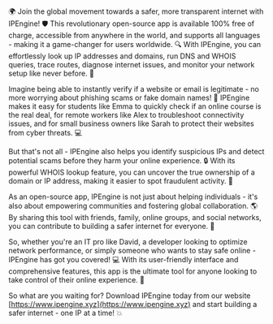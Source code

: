 🌍 Join the global movement towards a safer, more transparent internet with IPEngine! 🛡️ This revolutionary open-source app is available 100% free of charge, accessible from anywhere in the world, and supports all languages - making it a game-changer for users worldwide. 🔍 With IPEngine, you can effortlessly look up IP addresses and domains, run DNS and WHOIS queries, trace routes, diagnose internet issues, and monitor your network setup like never before. 📡

Imagine being able to instantly verify if a website or email is legitimate - no more worrying about phishing scams or fake domain names! 👀 IPEngine makes it easy for students like Emma to quickly check if an online course is the real deal, for remote workers like Alex to troubleshoot connectivity issues, and for small business owners like Sarah to protect their websites from cyber threats. 💻

But that's not all - IPEngine also helps you identify suspicious IPs and detect potential scams before they harm your online experience. 🔒 With its powerful WHOIS lookup feature, you can uncover the true ownership of a domain or IP address, making it easier to spot fraudulent activity. 💪

As an open-source app, IPEngine is not just about helping individuals - it's also about empowering communities and fostering global collaboration. 🌎 By sharing this tool with friends, family, online groups, and social networks, you can contribute to building a safer internet for everyone. 🌟

So, whether you're an IT pro like David, a developer looking to optimize network performance, or simply someone who wants to stay safe online - IPEngine has got you covered! 💻 With its user-friendly interface and comprehensive features, this app is the ultimate tool for anyone looking to take control of their online experience. 🚀

So what are you waiting for? Download IPEngine today from our website [https://www.ipengine.xyz](https://www.ipengine.xyz) and start building a safer internet - one IP at a time! 💥